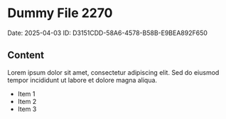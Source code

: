 # Dummy File 2270

Date: 2025-04-03
ID: D3151CDD-58A6-4578-B58B-E9BEA892F650

## Content

Lorem ipsum dolor sit amet, consectetur adipiscing elit.
Sed do eiusmod tempor incididunt ut labore et dolore magna aliqua.

* Item 1
* Item 2
* Item 3
